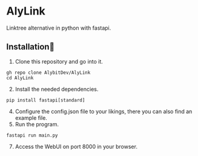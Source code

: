 # AlyLink
Linktree alternative in python with fastapi.

## Installation🚀
1. Clone this repository and go into it.
```
gh repo clone AlybitDev/AlyLink
cd AlyLink
```
2. Install the needed dependencies.
```
pip install fastapi[standard]
```
4. Configure the config.json file to your likings, there you can also find an example file.
5. Run the program.
```
fastapi run main.py
```
7. Access the WebUI on port 8000 in your browser.
